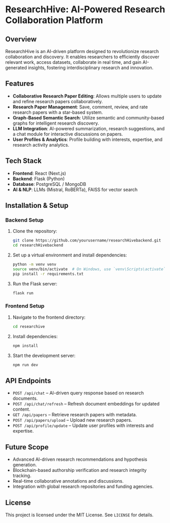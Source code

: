 # ResearchHive: AI-Powered Research Collaboration Platform

## Overview

ResearchHive is an AI-driven platform designed to revolutionize research collaboration and discovery. It enables researchers to efficiently discover relevant work, access datasets, collaborate in real time, and gain AI-generated insights, fostering interdisciplinary research and innovation.

## Features

- **Collaborative Research Paper Editing**: Allows multiple users to update and refine research papers collaboratively.
- **Research Paper Management**: Save, comment, review, and rate research papers with a star-based system.
- **Graph-Based Semantic Search**: Utilize semantic and community-based graphs for intelligent research discovery.
- **LLM Integration**: AI-powered summarization, research suggestions, and a chat module for interactive discussions on papers.
- **User Profiles & Analytics**: Profile building with interests, expertise, and research activity analytics.

## Tech Stack

- **Frontend**: React (Next.js)
- **Backend**: Flask (Python)
- **Database**: PostgreSQL / MongoDB
- **AI & NLP**: LLMs (Mistral, RoBERTa), FAISS for vector search

## Installation & Setup

### Backend Setup

1. Clone the repository:
   ```bash
   git clone https://github.com/yourusername/researchHivebackend.git
   cd researchHivebackend
   ```
2. Set up a virtual environment and install dependencies:
   ```bash
   python -m venv venv
   source venv/bin/activate  # On Windows, use `venv\Scripts\activate`
   pip install -r requirements.txt
   ```
3. Run the Flask server:
   ```bash
   flask run
   ```

### Frontend Setup

1. Navigate to the frontend directory:
   ```bash
   cd researchive
   ```
2. Install dependencies:
   ```bash
   npm install
   ```
3. Start the development server:
   ```bash
   npm run dev
   ```

## API Endpoints

- `POST /api/chat` – AI-driven query response based on research documents.
- `POST /api/chat/refresh` – Refresh document embeddings for updated content.
- `GET /api/papers` – Retrieve research papers with metadata.
- `POST /api/papers/upload` – Upload new research papers.
- `POST /api/profile/update` – Update user profiles with interests and expertise.

## Future Scope

- Advanced AI-driven research recommendations and hypothesis generation.
- Blockchain-based authorship verification and research integrity tracking.
- Real-time collaborative annotations and discussions.
- Integration with global research repositories and funding agencies.

## License

This project is licensed under the MIT License. See `LICENSE` for details.
